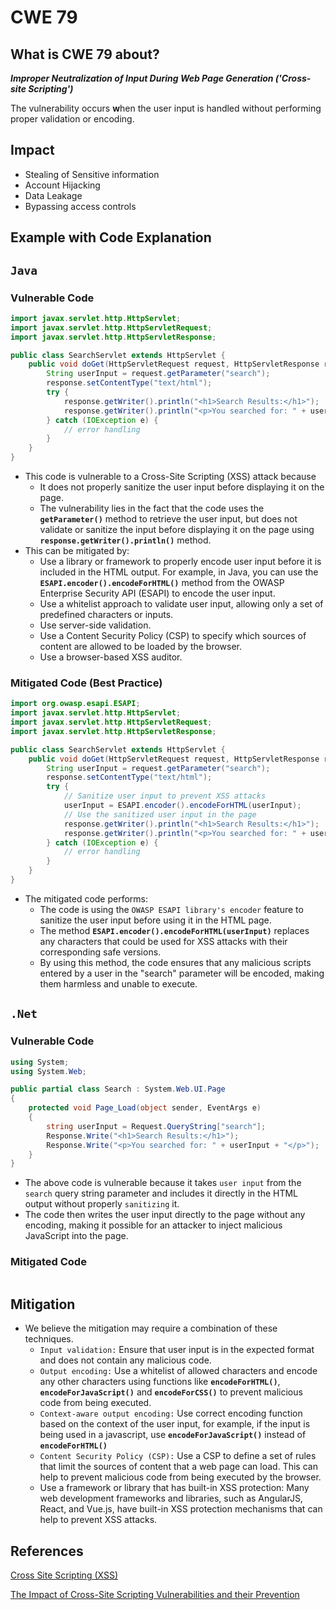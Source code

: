 # CWE 79

## What is CWE 79 about?

***Improper Neutralization of Input During Web Page Generation ('Cross-site Scripting')***

The vulnerability occurs **w**hen the user input is handled without performing proper validation or encoding. 

## Impact

- Stealing of Sensitive information
- Account Hijacking
- Data Leakage
- Bypassing access controls

## Example with Code Explanation

## `Java`

### Vulnerable Code

```java
import javax.servlet.http.HttpServlet;
import javax.servlet.http.HttpServletRequest;
import javax.servlet.http.HttpServletResponse;

public class SearchServlet extends HttpServlet {
    public void doGet(HttpServletRequest request, HttpServletResponse response) {
        String userInput = request.getParameter("search");
        response.setContentType("text/html");
        try {
            response.getWriter().println("<h1>Search Results:</h1>");
            response.getWriter().println("<p>You searched for: " + userInput + "</p>");
        } catch (IOException e) {
            // error handling
        }
    }
}
```

- This code is vulnerable to a Cross-Site Scripting (XSS) attack because
    - It does not properly sanitize the user input before displaying it on the page.
    - The vulnerability lies in the fact that the code uses the **`getParameter()`** method to retrieve the user input, but does not validate or sanitize the input before displaying it on the page using **`response.getWriter().println()`** method.
- This can be mitigated by:
    - Use a library or framework to properly encode user input before it is included in the HTML output. For example, in Java, you can use the **`ESAPI.encoder().encodeForHTML()`** method from the OWASP Enterprise Security API (ESAPI) to encode the user input.
    - Use a whitelist approach to validate user input, allowing only a set of predefined characters or inputs.
    - Use server-side validation.
    - Use a Content Security Policy (CSP) to specify which sources of content are allowed to be loaded by the browser.
    - Use a browser-based XSS auditor.

### Mitigated Code (Best Practice)

```java
import org.owasp.esapi.ESAPI;
import javax.servlet.http.HttpServlet;
import javax.servlet.http.HttpServletRequest;
import javax.servlet.http.HttpServletResponse;

public class SearchServlet extends HttpServlet {
    public void doGet(HttpServletRequest request, HttpServletResponse response) {
        String userInput = request.getParameter("search");
        response.setContentType("text/html");
        try {
            // Sanitize user input to prevent XSS attacks
            userInput = ESAPI.encoder().encodeForHTML(userInput);
            // Use the sanitized user input in the page
            response.getWriter().println("<h1>Search Results:</h1>");
            response.getWriter().println("<p>You searched for: " + userInput + "</p>");
        } catch (IOException e) {
            // error handling
        }
    }
}
```

- The mitigated code performs:
    - The code is using the `OWASP ESAPI library's encoder` feature to sanitize the user input before using it in the HTML page.
    - The method **`ESAPI.encoder().encodeForHTML(userInput)`** replaces any characters that could be used for XSS attacks with their corresponding safe versions.
    - By using this method, the code ensures that any malicious scripts entered by a user in the "search" parameter will be encoded, making them harmless and unable to execute.

## `.Net`

### Vulnerable Code

```csharp
using System;
using System.Web;

public partial class Search : System.Web.UI.Page
{
    protected void Page_Load(object sender, EventArgs e)
    {
        string userInput = Request.QueryString["search"];
        Response.Write("<h1>Search Results:</h1>");
        Response.Write("<p>You searched for: " + userInput + "</p>");
    }
}
```

- The above code is vulnerable because it takes `user input` from the `search` query string parameter and includes it directly in the HTML output without properly `sanitizing` it.
- The code then writes the user input directly to the page without any encoding, making it possible for an attacker to inject malicious JavaScript into the page.

### Mitigated Code

```csharp

```

## Mitigation

- We believe the mitigation may require a combination of these techniques.
    - `Input validation:` Ensure that user input is in the expected format and does not contain any malicious code.
    - `Output encoding:` Use a whitelist of allowed characters and encode any other characters using functions like **`encodeForHTML()`**, **`encodeForJavaScript()`** and **`encodeForCSS()`** to prevent malicious code from being executed.
    - `Context-aware output encoding:` Use correct encoding function based on the context of the user input, for example, if the input is being used in a javascript, use **`encodeForJavaScript()`** instead of **`encodeForHTML()`**
    - `Content Security Policy (CSP):` Use a CSP to define a set of rules that limit the sources of content that a web page can load. This can help to prevent malicious code from being executed by the browser.
    - Use a framework or library that has built-in XSS protection: Many web development frameworks and libraries, such as AngularJS, React, and Vue.js, have built-in XSS protection mechanisms that can help to prevent XSS attacks.

## References

[Cross Site Scripting (XSS)](https://owasp.org/www-community/attacks/xss/)

[The Impact of Cross-Site Scripting Vulnerabilities and their Prevention](https://cypressdatadefense.com/blog/cross-site-scripting-vulnerability/)